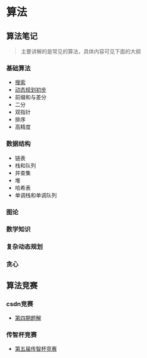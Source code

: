 # 算法
## 算法笔记

> 主要讲解的是常见的算法，具体内容可见下面的大纲
### 基础算法
* [搜索](/algorithm/search.md)
* [动态规划初步](/algorithm/DP.md)
* 前缀和与差分
* 二分
* 双指针
* 排序
* 高精度

### 数据结构
* 链表
* 栈和队列
* 并查集
* 堆
* 哈希表
* 单调栈和单调队列

### 图论

### 数学知识

### 复杂动态规划

### 贪心

## 算法竞赛
###  csdn竞赛
* [第四期题解](/algorithm/%E7%AB%9E%E8%B5%9B/csdn%E7%AB%9E%E8%B5%9B/csdn%E7%AB%9E%E8%B5%9B%E7%AC%AC%E5%9B%9B%E6%9C%9F.md)
### 传智杯竞赛
* [第五届传智杯竞赛](/algorithm/%E7%AB%9E%E8%B5%9B/%E4%BC%A0%E6%99%BA%E6%9D%AF/%E7%AC%AC%E4%BA%94%E5%B1%8A%E2%80%9C%E4%BC%A0%E6%99%BA%E6%9D%AF%E2%80%9D%E5%85%A8%E5%9B%BD%E5%A4%A7%E5%AD%A6%E7%94%9F%E8%AE%A1%E7%AE%97%E6%9C%BA%E5%A4%A7%E8%B5%9B%EF%BC%88%E7%BB%83%E4%B9%A0%E8%B5%9B%EF%BC%89.md)
